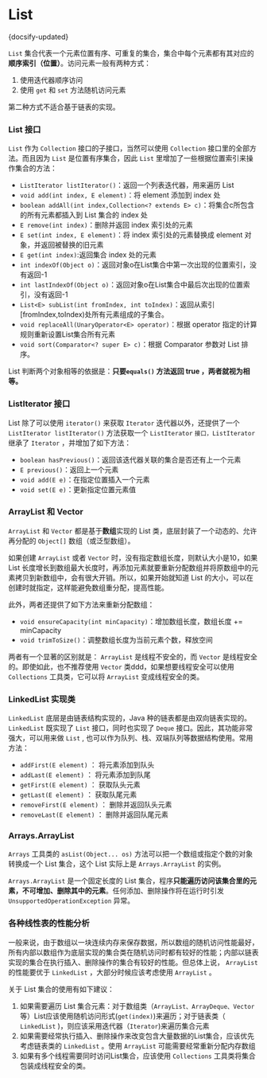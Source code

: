 # List
{docsify-updated}

`List` 集合代表一个元素位置有序、可重复的集合，集合中每个元素都有其对应的**顺序索引（位置）**。访问元素一般有两种方式：
1. 使用迭代器顺序访问
2. 使用 `get` 和 `set` 方法随机访问元素

第二种方式不适合基于链表的实现。

### List 接口
`List` 作为 `Collection` 接口的子接口，当然可以使用 `Collection` 接口里的全部方法。而且因为 `List` 是位置有序集合，因此 `List` 里增加了一些根据位置索引来操作集合的方法：
+ `ListIterator listIterator()`：返回一个列表迭代器，用来遍历 List
+ `void add(int index, E element)`：将 element 添加到 index 处
+ `boolean addAll(int index,Collection<? extends E> c)`：将集合c所包含的所有元素都插入到 List 集合的 index 处
+ `E remove(int index)`：删除并返回 index 索引处的元素
+ `E set(int index, E element)`：将 index 索引处的元素替换成 element 对象，并返回被替换的旧元素
+ `E get(int index)`:返回集合 index 处的元素
+ `int indexOf(Object o)`：返回对象o在List集合中第一次出现的位置索引，没有返回-1
+ `int lastIndexOf(Object o)`：返回对象o在List集合中最后次出现的位置索引，没有返回-1
+ `List<E> subList(int fromIndex, int toIndex)`：返回从索引 [fromIndex,toIndex)处所有元素组成的子集合。
+ `void replaceAll(UnaryOperator<E> operator)`：根据 operator 指定的计算规则重新设置List集合所有元素
+ `void sort(Comparator<? super E> c)`：根据 Comparator 参数对 List 排序。

List 判断两个对象相等的依据是：**只要`equals()` 方法返回 true ，两者就视为相等。**

### ListIterator 接口
List 除了可以使用 `iterator()` 来获取 `Iterator` 迭代器以外，还提供了一个 `ListIterator listIterator()` 方法获取一个 `ListIterator` `接口，ListIterator` 继承了 `Iterator` ，并增加了如下方法：
+ `boolean hasPrevious()`：返回该迭代器关联的集合是否还有上一个元素
+ `E previous()`：返回上一个元素
+ `void add(E e)`：在指定位置插入一个元素
+ `void set(E e)`：更新指定位置元素值

### ArrayList 和 Vector
`ArrayList` 和 `Vector` 都是基于**数组**实现的 List 类，底层封装了一个动态的、允许再分配的 `Object[]` 数组（或泛型数组）。

如果创建 `ArrayList` 或者 `Vector` 时，没有指定数组长度，则默认大小是10，如果 List 长度增长到数组最大长度时，再添加元素就要重新分配数组并将原数组中的元素拷贝到新数组中，会有很大开销。所以，如果开始就知道 List 的大小，可以在创建时就指定，这样能避免数组重分配，提高性能。

此外，两者还提供了如下方法来重新分配数组：
+ `void ensureCapacity(int minCapacity)`：增加数组长度，数组长度 += minCapacity
+ `void trimToSize()`：调整数组长度为当前元素个数，释放空间

两者有一个显著的区别就是： `ArrayList` 是线程不安全的，而 `Vector` 是线程安全的。即使如此，也不推荐使用 `Vector` 类ddd，如果想要线程安全可以使用 `Collections` 工具类，它可以将 `ArrayList` 变成线程安全的类。

### LinkedList 实现类
`LinkedList` 底层是由链表结构实现的，Java 种的链表都是由双向链表实现的。
`LinkedList` 既实现了 `List` 接口，同时也实现了 `Deque` 接口。因此，其功能非常强大，可以用来做 `List` , 也可以作为队列、栈、双端队列等数据结构使用。常用方法：
+ `addFirst(E element)` ： 将元素添加到队头
+ `addLast(E element)` ： 将元素添加到队尾
+ `getFirst(E element)` ： 获取队头元素
+ `getLast(E element)` ： 获取队尾元素
+ `removeFirst(E element)` ： 删除并返回队头元素
+ `removeLast(E element)` ： 删除并返回队尾元素


### Arrays.ArrayList
`Arrays` 工具类的 `asList(Object... os)` 方法可以把一个数组或指定个数的对象转换成一个 List 集合，这个 List 实际上是 `Arrays.ArrayList` 的实例。

`Arrays.ArrayList` 是一个固定长度的 List 集合，程序**只能遍历访问该集合里的元素，不可增加、删除其中的元素**。任何添加、删除操作将在运行时引发`UnsupportedOperationException` 异常。


### 各种线性表的性能分析
一般来说，由于数组以一块连续内存来保存数据，所以数组的随机访问性能最好，所有内部以数组作为底层实现的集合类在随机访问时都有较好的性能；内部以链表实现的集合在执行插入、删除操作的集合有较好的性能。但总体上说， `ArrayList` 的性能要优于 `LinkedList` ，大部分时候应该考虑使用 `ArrayList` 。

关于 List 集合的使用有如下建议：
1. 如果需要遍历 List 集合元素：对于数组类（`ArrayList、ArrayDeque、Vector`等）List应该使用随机访问形式(`get(index)`)来遍历；对于链表类（ `LinkedList` )，则应该采用迭代器（`Iterator`)来遍历集合元素
2. 如果需要经常执行插入、删除操作来改变包含大量数据的List集合，应该优先考虑链表类的 `LinkedList` 。使用 `ArrayList` 可能需要经常重新分配内存数组
3. 如果有多个线程需要同时访问List集合，应该使用 `Collections` 工具类将集合包装成线程安全的类。